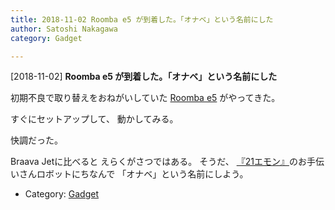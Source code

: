 ```yaml
---
title: 2018-11-02 Roomba e5 が到着した。「オナベ」という名前にした
author: Satoshi Nakagawa
category: Gadget

---
```


[2018-11-02] **Roomba e5 が到着した。「オナベ」という名前にした** 

 初期不良で取り替えをおねがいしていた
[Roomba e5](https://store.irobot-jp.com/item/E5.html) がやってきた。

すぐにセットアップして、
動かしてみる。

 快調だった。

 Braava Jetに比べると
えらくがさつではある。
そうだ、
[『21エモン』](https://ja.wikipedia.org/wiki/21%E3%82%A8%E3%83%A2%E3%83%B3#%E3%83%A1%E3%82%A4%E3%83%B3%E3%82%AD%E3%83%A3%E3%83%A9%E3%82%AF%E3%82%BF%E3%83%BC)のお手伝いさんロボットにちなんで
「オナベ」という名前にしよう。

- Category: [Gadget](https://merapano.github.io/categories.html#Gadget)


